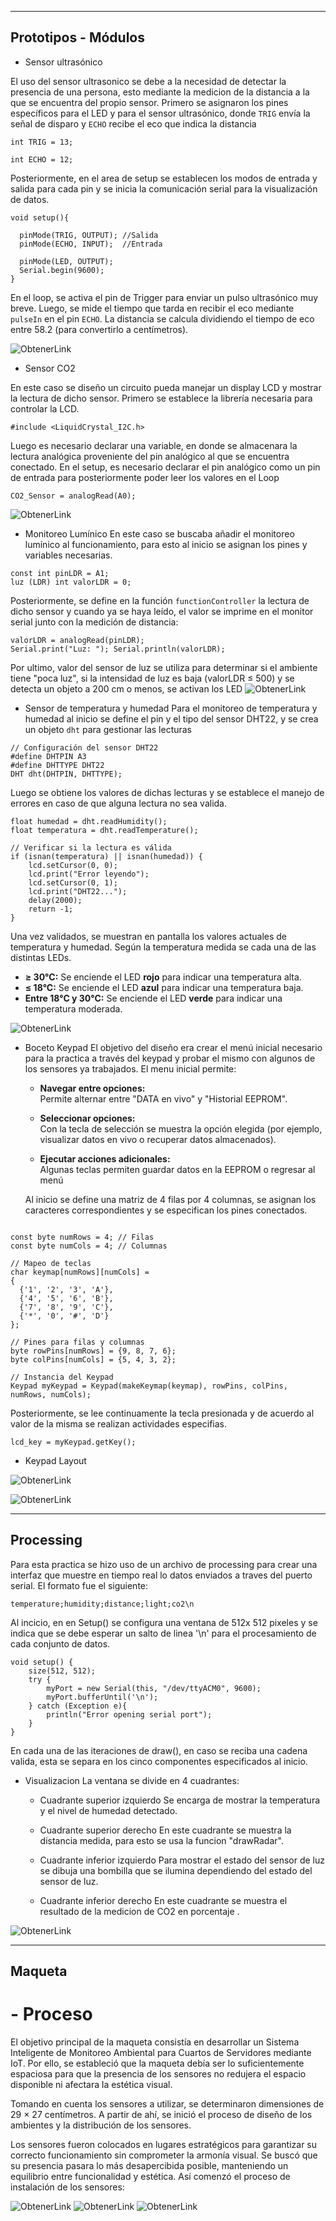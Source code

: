 

---
##  Prototipos - Módulos
* Sensor ultrasónico

El uso del sensor ultrasonico se debe a la necesidad de detectar la presencia de una persona, esto mediante la medicion de la distancia a la que se encuentra del propio sensor. 
Primero se asignaron los pines específicos para el LED y para el sensor ultrasónico, donde `TRIG` envía la señal de disparo y `ECHO` recibe el eco que indica la distancia
```
int TRIG = 13; 

int ECHO = 12; 
```

Posteriormente, en el area de setup se establecen los modos de entrada y salida para cada pin y se inicia la comunicación serial para la visualización de datos.

```
void setup(){
  
  pinMode(TRIG, OUTPUT); //Salida
  pinMode(ECHO, INPUT);  //Entrada
  
  pinMode(LED, OUTPUT);  
  Serial.begin(9600); 
}
```
En el loop, se activa el pin de Trigger para enviar un pulso ultrasónico muy breve. Luego, se mide el tiempo que tarda en recibir el eco mediante `pulseIn` en el pin `ECHO`.  La distancia se calcula dividiendo el tiempo de eco entre 58.2 (para convertirlo a centímetros).

![ObtenerLink](https://i.postimg.cc/ZnqMqWN3/ultrasonico-Tinker.png)



* Sensor CO2

En este caso se diseño un circuito pueda manejar un display LCD y mostrar la lectura de dicho sensor. Primero se establece la librería necesaria para controlar la LCD.
```
#include <LiquidCrystal_I2C.h>

```
Luego es necesario declarar una variable, en donde se almacenara la lectura analógica proveniente del pin analógico al que se encuentra conectado. 
En el setup, es necesario declarar el pin analógico como un pin de entrada para posteriormente poder leer los valores en el Loop
```
CO2_Sensor = analogRead(A0); 

```

![ObtenerLink](https://i.postimg.cc/tTpcLSCB/CO2-Tinker.png)


* Monitoreo Lumínico
En este caso se buscaba añadir el monitoreo lumínico al funcionamiento, para esto al inicio se asignan los pines y variables necesarias.
```
const int pinLDR = A1; 
luz (LDR) int valorLDR = 0;

```
Posteriormente, se define en la función `functionController` la lectura de dicho sensor y  cuando ya se haya leído, el valor se imprime en el monitor serial junto con la medición de distancia:
```
valorLDR = analogRead(pinLDR);
Serial.print("Luz: "); Serial.println(valorLDR);
```
Por ultimo, valor del sensor de luz se utiliza para determinar si el ambiente tiene "poca luz", si la intensidad de luz es baja (valorLDR ≤ 500) y se detecta un objeto a 200 cm o menos, se activan los LED 
![ObtenerLink](https://i.postimg.cc/QMLwqxLG/Monitoreo-Luminico-Tinker.png)


* Sensor de temperatura y humedad
Para el monitoreo de temperatura y humedad al inicio se define el pin y el tipo del sensor DHT22, y se crea un objeto `dht` para gestionar las lecturas
```
// Configuración del sensor DHT22 
#define DHTPIN A3 
#define DHTTYPE DHT22 
DHT dht(DHTPIN, DHTTYPE);
```
Luego se obtiene los valores de dichas lecturas y se establece el manejo de errores en caso de que alguna lectura no sea valida.
```
float humedad = dht.readHumidity();
float temperatura = dht.readTemperature();

// Verificar si la lectura es válida
if (isnan(temperatura) || isnan(humedad)) {
    lcd.setCursor(0, 0);
    lcd.print("Error leyendo");
    lcd.setCursor(0, 1);
    lcd.print("DHT22...");
    delay(2000);
    return -1;
}

```

Una vez validados, se muestran en pantalla los valores actuales de temperatura y humedad. Según la temperatura medida se cada una de las distintas LEDs. 
-   **≥ 30°C:** Se enciende el LED **rojo** para indicar una temperatura alta.
-   **≤ 18°C:** Se enciende el LED **azul** para indicar una temperatura baja.
-   **Entre 18°C y 30°C:** Se enciende el LED **verde** para indicar una temperatura moderada.

![ObtenerLink](https://i.postimg.cc/HnPP8T0N/Temp-Humedad-Wokwi.jpg)


* Boceto Keypad
El objetivo del diseño era crear el menú inicial necesario para la practica a través del keypad y probar el mismo con algunos de los sensores ya trabajados. El menu inicial permite: 

	-   **Navegar entre opciones:**  
	    Permite alternar entre "DATA en vivo" y "Historial EEPROM".
	    
	-   **Seleccionar opciones:**  
	    Con la tecla de selección se muestra la opción elegida (por ejemplo, visualizar datos en vivo o recuperar datos almacenados).
	    
	-   **Ejecutar acciones adicionales:**  
	    Algunas teclas permiten guardar datos en la EEPROM o regresar al menú

	Al inicio se define una matriz de 4 filas por 4 columnas, se asignan los caracteres correspondientes y se especifican los pines conectados.

```

const byte numRows = 4; // Filas
const byte numCols = 4; // Columnas

// Mapeo de teclas
char keymap[numRows][numCols] = 
{
  {'1', '2', '3', 'A'}, 
  {'4', '5', '6', 'B'}, 
  {'7', '8', '9', 'C'},
  {'*', '0', '#', 'D'}
};

// Pines para filas y columnas
byte rowPins[numRows] = {9, 8, 7, 6}; 
byte colPins[numCols] = {5, 4, 3, 2}; 

// Instancia del Keypad
Keypad myKeypad = Keypad(makeKeymap(keymap), rowPins, colPins, numRows, numCols);

```
Posteriormente,  se lee continuamente la tecla presionada y de acuerdo al valor de la misma se realizan actividades especifias.
```
lcd_key = myKeypad.getKey();
```
* Keypad Layout

![ObtenerLink](https://i.postimg.cc/jqhGVKbb/Keypad-Lay-Out.png)


![ObtenerLink](https://i.postimg.cc/43zM2kZK/Merged-Epprom-Keypad.png)


---
##  Processing
Para esta practica se hizo uso de un archivo de processing para crear una interfaz que muestre en tiempo real lo datos enviados a traves del puerto serial. El formato fue el siguiente: 
```
temperature;humidity;distance;light;co2\n
```
Al incicio, en en Setup() se configura una ventana  de 512x 512 pixeles y se indica que se debe esperar un salto de linea '\n' para el procesamiento de cada conjunto de datos.
```
void setup() {
    size(512, 512);
    try {
        myPort = new Serial(this, "/dev/ttyACM0", 9600);
        myPort.bufferUntil('\n');
    } catch (Exception e){
        println("Error opening serial port");
    }        
}
```
En cada una de las iteraciones de draw(), en caso se reciba una cadena valida, esta se separa en los cinco componentes especificados al inicio.
* Visualizacion
La ventana se divide en 4 cuadrantes:

    - Cuadrante superior izquierdo 
Se encarga de mostrar la temperatura y el nivel de humedad detectado.

    - Cuadrante superior derecho
En este cuadrante se muestra la distancia medida, para esto se usa la funcion "drawRadar".

    - Cuadrante inferior izquierdo
Para mostrar el estado del sensor de luz se dibuja una bombilla que se ilumina dependiendo del estado del sensor de luz.

    - Cuadrante inferior derecho
En este cuadrante se muestra el resultado de la medicion de CO2 en porcentaje .


![ObtenerLink](https://i.postimg.cc/28s2KR2W/Processing.jpg)

---
##  Maqueta

 # -   Proceso
El objetivo principal de la maqueta consistía en desarrollar un Sistema Inteligente de Monitoreo Ambiental para Cuartos de Servidores mediante IoT. Por ello, se estableció que la maqueta debía ser lo suficientemente espaciosa para que la presencia de los sensores no redujera el espacio disponible ni afectara la estética visual.

Tomando en cuenta los sensores a utilizar, se determinaron dimensiones de 29 × 27 centímetros. A partir de ahí, se inició el proceso de diseño de los ambientes y la distribución de los sensores.

Los sensores fueron colocados en lugares estratégicos para garantizar su correcto funcionamiento sin comprometer la armonía visual. Se buscó que su presencia pasara lo más desapercibida posible, manteniendo un equilibrio entre funcionalidad y estética. Así comenzó el proceso de instalación de los sensores:

![ObtenerLink](https://i.postimg.cc/HnxVLdFS/Sensor1.png)
![ObtenerLink](https://i.postimg.cc/sxN1Qbr3/Sensor2.png)
![ObtenerLink](https://i.postimg.cc/1RC8jVNb/Sensor3.png)

